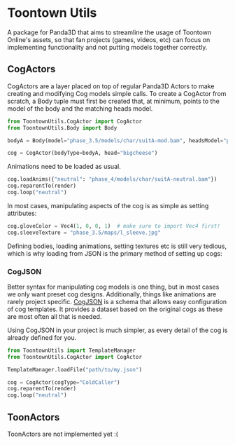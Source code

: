 # Toontown Utils
A package for Panda3D that aims to streamline the usage of Toontown Online's assets, so that fan projects
(games, videos, etc) can focus on implementing functionality and not putting models together correctly.
## CogActors
CogActors are a layer placed on top of regular Panda3D Actors to make creating and modifying Cog models simple calls.
To create a CogActor from scratch, a Body tuple must first be created that, at minimum, points to the model of the body
and the matching heads model.
```python
from ToontownUtils.CogActor import CogActor
from ToontownUtils.Body import Body

bodyA = Body(model="phase_3.5/models/char/suitA-mod.bam", headsModel="phase_4/models/char/suitA-heads.bam")

cog = CogActor(bodyType=bodyA, head="bigcheese")
```
Animations need to be loaded as usual.
```python
cog.loadAnims({"neutral": "phase_4/models/char/suitA-neutral.bam"})
cog.reparentTo(render)
cog.loop("neutral")
```
In most cases, manipulating aspects of the cog is as simple as setting attributes:
```python
cog.gloveColor = Vec4(1, 0, 0, 1)  # make sure to import Vec4 first!
cog.sleeveTexture = "phase_3.5/maps/l_sleeve.jpg"
```
Defining bodies, loading animations, setting textures etc is still very tedious, which is why loading from JSON is the
primary method of setting up cogs:
### CogJSON
Better syntax for manipulating cog models is one thing, but in most cases we only want preset cog designs. Additionally,
things like animations are rarely project specific.
[CogJSON](https://github.com/demiurgeQuantified/CogJSON) is a schema that allows easy configuration of cog templates.
It provides a dataset based on the original cogs as these are most often all that is needed.

Using CogJSON in your project is much simpler, as every detail of the cog is already defined for you.
```python
from ToontownUtils import TemplateManager
from ToontownUtils.CogActor import CogActor

TemplateManager.loadFile("path/to/my.json")

cog = CogActor(cogType="ColdCaller")
cog.reparentTo(render)
cog.loop("neutral")
```
## ToonActors
ToonActors are not implemented yet :(